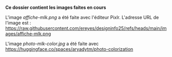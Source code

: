 **Ce dossier contient les images faites en cours**

L'image *affiche-mlk.png* a été faite avec l'éditeur Pixlr.
L'adresse URL de l'image est :
https://raw.githubusercontent.com/ereyes/designinfo25/refs/heads/main/images/affiche-mlk.png


L'image *photo-mlk-color.jpg* a été faite avec https://huggingface.co/spaces/aryadytm/photo-colorization
